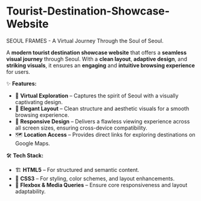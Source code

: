 # Tourist-Destination-Showcase-Website
SEOUL FRAMES - A Virtual Journey Through the Soul of Seoul.

A **modern tourist destination showcase website** that offers a **seamless visual journey** through Seoul. With a **clean layout**, **adaptive design**, and **striking visuals**, it ensures an **engaging** and **intuitive browsing experience** for users.

✨ **Features:**
- 📍 **Virtual Exploration** – Captures the spirit of Seoul with a visually captivating design.
- 🎨 **Elegant Layout** – Clean structure and aesthetic visuals for a smooth browsing experience.
- 🚀 **Responsive Design** – Delivers a flawless viewing experience across all screen sizes, ensuring cross-device compatibility.
- 🗺 **Location Access** – Provides direct links for exploring destinations on Google Maps.
  
🛠 **Tech Stack:**
- 🏗 **HTML5** – For structured and semantic content.
- 🎨 **CSS3** – For styling, color schemes, and layout enhancements.
- 🧩 **Flexbox & Media Queries** – Ensure core responsiveness and layout adaptability.
